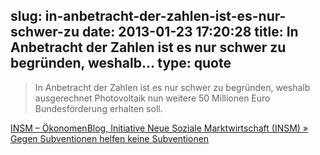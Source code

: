 slug: in-anbetracht-der-zahlen-ist-es-nur-schwer-zu
date: 2013-01-23 17:20:28
title: In Anbetracht der Zahlen ist es nur schwer zu begründen, weshalb...
type: quote
---

> In Anbetracht der Zahlen ist es nur schwer zu begründen, weshalb ausgerechnet Photovoltaik nun weitere 50 Millionen Euro Bundesförderung erhalten soll.

[INSM – ÖkonomenBlog, Initiative Neue Soziale Marktwirtschaft (INSM) » Gegen Subventionen helfen keine Subventionen](http://www.insm-oekonomenblog.de/9744-gegen-subventionen-helfen-keine-subventionen/)
